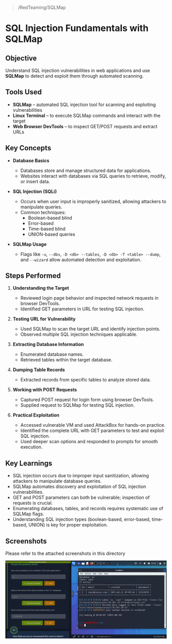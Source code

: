 > /RedTeaming/SQLMap  
# SQL Injection Fundamentals with SQLMap

## Objective
Understand SQL injection vulnerabilities in web applications and use **SQLMap** to detect and exploit them through automated scanning.

## Tools Used
- **SQLMap** – automated SQL injection tool for scanning and exploiting vulnerabilities  
- **Linux Terminal** – to execute SQLMap commands and interact with the target  
- **Web Browser DevTools** – to inspect GET/POST requests and extract URLs  

## Key Concepts
- **Database Basics**  
  - Databases store and manage structured data for applications.  
  - Websites interact with databases via SQL queries to retrieve, modify, or insert data.  

- **SQL Injection (SQLi)**  
  - Occurs when user input is improperly sanitized, allowing attackers to manipulate queries.  
  - Common techniques:  
    - Boolean-based blind  
    - Error-based  
    - Time-based blind  
    - UNION-based queries  

- **SQLMap Usage**  
  - Flags like `-u`, `--dbs`, `-D <db> --tables`, `-D <db> -T <table> --dump`, and `--wizard` allow automated detection and exploitation.  

## Steps Performed
1. **Understanding the Target**  
   - Reviewed login page behavior and inspected network requests in browser DevTools.  
   - Identified GET parameters in URL for testing SQL injection.  

2. **Testing URL for Vulnerability**  
   - Used SQLMap to scan the target URL and identify injection points.  
   - Observed multiple SQL injection techniques applicable.  

3. **Extracting Database Information**  
   - Enumerated database names.  
   - Retrieved tables within the target database.  

4. **Dumping Table Records**  
   - Extracted records from specific tables to analyze stored data.  

5. **Working with POST Requests**  
   - Captured POST request for login form using browser DevTools.  
   - Supplied request to SQLMap for testing SQL injection.  

6. **Practical Exploitation**  
   - Accessed vulnerable VM and used AttackBox for hands-on practice.  
   - Identified the complete URL with GET parameters to test and exploit SQL injection.  
   - Used deeper scan options and responded to prompts for smooth execution.  

## Key Learnings
- SQL injection occurs due to improper input sanitization, allowing attackers to manipulate database queries.  
- SQLMap automates discovery and exploitation of SQL injection vulnerabilities.  
- GET and POST parameters can both be vulnerable; inspection of requests is crucial.  
- Enumerating databases, tables, and records requires systematic use of SQLMap flags.  
- Understanding SQL injection types (boolean-based, error-based, time-based, UNION) is key for proper exploitation.  

## Screenshots
Please refer to the attached screenshots in this directory

![](./Screenshot_20250819_010353.png)